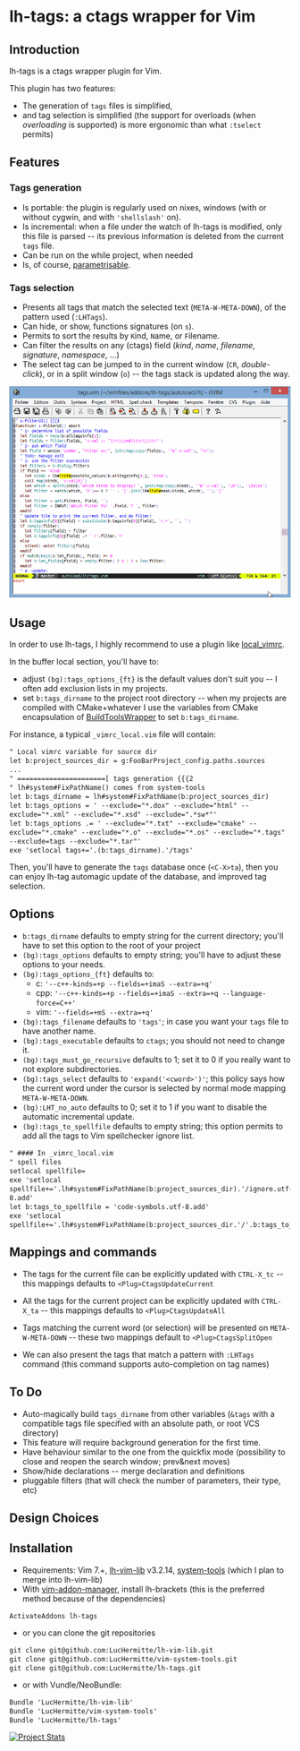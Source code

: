 # lh-tags: a ctags wrapper for Vim

## Introduction

lh-tags is a ctags wrapper plugin for Vim.

This plugin has two features:
 * The generation of `tags` files is simplified,
 * and tag selection is simplified (the support for overloads (when
   _overloading_ is supported) is more ergonomic than what `:tselect` permits)

## Features

### Tags generation
 * Is portable: the plugin is regularly used on nixes, windows (with or without
   cygwin, and with `'shellslash'` on).
 * Is incremental: when a file under the watch of lh-tags is modified, only
   this file is parsed -- its previous information is deleted from the current
   `tags` file.
 * Can be run on the while project, when needed
 * Is, of course, [parametrisable](options).

### Tags selection
 * Presents all tags that match the selected text (`META-W-META-DOWN`), of the
   pattern used (`:LHTags`).
 * Can hide, or show, functions signatures (on `s`).
 * Permits to sort the results by `K`ind, `N`ame, or `F`ilename.
 * Can filter the results on any (ctags) field (_kind_, _name_, _filename_,
   _signature_, _namespace_, ...)
 * The select tag can be jumped to in the current window (`CR`,
   _double-click_), or in a split window (`o`) -- the tags stack is updated
   along the way.

![LHTags and filter demo](doc/screencast-LHTags.gif ":LHTags and filter demo")

## Usage

In order to use lh-tags, I highly recommend to use a plugin like
[local_vimrc](http://github.com/LucHermitte/local_vimrc).

In the buffer local section, you'll have to:
 * adjust `(bg):tags_options_{ft}` is the default values don't suit you -- I
   often add exclusion lists in my projects.
 * set `b:tags_dirname` to the project root directory -- when my projects are
   compiled with CMake+whatever I use the variables from CMake encapsulation of
   [BuildToolsWrapper](http://github.com/LucHermitte/vim-build-tools-wrapper)
   to set `b:tags_dirname`.

For instance, a typical `_vimrc_local.vim` file will contain:
```vim
" Local vimrc variable for source dir
let b:project_sources_dir = g:FooBarProject_config.paths.sources
...
" ======================[ tags generation {{{2
" lh#system#FixPathName() comes from system-tools
let b:tags_dirname = lh#system#FixPathName(b:project_sources_dir)
let b:tags_options = ' --exclude="*.dox" --exclude="html" --exclude="*.xml" --exclude="*.xsd" --exclude=".*sw*"'
let b:tags_options .= ' --exclude="*.txt" --exclude="cmake" --exclude="*.cmake" --exclude="*.o" --exclude="*.os" --exclude="*.tags" --exclude=tags --exclude="*.tar"'
exe 'setlocal tags+='.(b:tags_dirname).'/tags'
```

Then, you'll have to generate the `tags` database once (`<C-X>ta`), then you
can enjoy lh-tag automagic update of the database, and improved tag selection.

## Options

 * `b:tags_dirname` defaults to empty string for the current directory; you'll
   have to set this option to the root of your project
 * `(bg):tags_options` defaults to empty string; you'll have to adjust these
   options to your needs.
 * `(bg):tags_options_{ft}` defaults to:
    * c: `'--c++-kinds=+p --fields=+imaS --extra=+q'`
    * cpp: `'--c++-kinds=+p --fields=+imaS --extra=+q --language-force=C++'`
    * vim: `'--fields=+mS --extra=+q'`
 * `(bg):tags_filename` defaults to `'tags'`; in case you want your `tags` file
   to have another name.
 * `(bg):tags_executable` defaults to `ctags`; you should not need to change
   it.
 * `(bg):tags_must_go_recursive` defaults to 1; set it to 0 if you really want
   to not explore subdirectories.
 * `(bg):tags_select` defaults to `'expand('<cword>')'`; this policy says how
   the current word under the cursor is selected by normal mode mapping
   `META-W-META-DOWN`.
 * `(bg):LHT_no_auto` defaults to 0; set it to 1 if you want to disable the
   automatic incremental update.
 * `(bg):tags_to_spellfile` defaults to empty string; this option permits to
   add all the tags to Vim spellchecker ignore list.  
```vim
" #### In _vimrc_local.vim
" spell files
setlocal spellfile=
exe 'setlocal spellfile+='.lh#system#FixPathName(b:project_sources_dir).'/ignore.utf-8.add'
let b:tags_to_spellfile = 'code-symbols.utf-8.add'
exe 'setlocal spellfile+='.lh#system#FixPathName(b:project_sources_dir.'/'.b:tags_to_spellfile)
```

## Mappings and commands

 * The tags for the current file can be explicitly updated with `CTRL-X_tc` --
   this mappings defaults to `<Plug>CtagsUpdateCurrent`
 * All the tags for the current project can be explicitly updated with
   `CTRL-X_ta` -- this mappings defaults to `<Plug>CtagsUpdateAll`
 * Tags matching the current word (or selection) will be presented on
   `META-W-META-DOWN` -- these two mappings default to `<Plug>CtagsSplitOpen`

 * We can also present the tags that match a pattern with `:LHTags` command
   (this command supports auto-completion on tag names)

## To Do

 * Auto-magically build `tags_dirname` from other variables (`&tags` with a
   compatible tags file specified with an absolute path, or root VCS directory)
 * This feature will require background generation for the first time.
 * Have behaviour similar to the one from the quickfix mode (possibility to
   close and reopen the search window; prev&next moves)
 * Show/hide declarations -- merge declaration and definitions
 * pluggable filters (that will check the number of parameters, their type, etc)


## Design Choices

## Installation
  * Requirements: Vim 7.+, [lh-vim-lib](http://github.com/LucHermitte/lh-vim-lib) v3.2.14, [system-tools](http://github.com/LucHermitte/vim-system-tools) (which I plan to merge into lh-vim-lib)
  * With [vim-addon-manager](https://github.com/MarcWeber/vim-addon-manager), install lh-brackets (this is the preferred method because of the dependencies)
```vim
ActivateAddons lh-tags
```
  * or you can clone the git repositories
```
git clone git@github.com:LucHermitte/lh-vim-lib.git
git clone git@github.com:LucHermitte/vim-system-tools.git
git clone git@github.com:LucHermitte/lh-tags.git
```
  * or with Vundle/NeoBundle:
```vim
Bundle 'LucHermitte/lh-vim-lib'
Bundle 'LucHermitte/vim-system-tools'
Bundle 'LucHermitte/lh-tags'
```

[![Project Stats](https://www.openhub.net/p/21020/widgets/project_thin_badge.gif)](https://www.openhub.net/p/21020)
